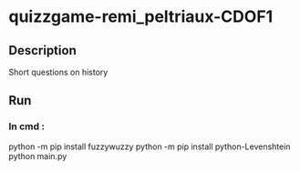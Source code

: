 # quizzgame-remi_peltriaux-CDOF1

## Description
Short questions on history

## Run
### In cmd : 
python -m pip install fuzzywuzzy
python -m pip install python-Levenshtein
python main.py
